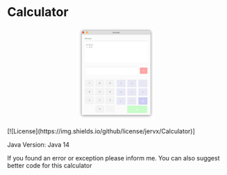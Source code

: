 # Calculator
<p align="center">
  <img src="https://raw.githubusercontent.com/Jervx/Calculator/master/Calculator.png" width="35%">
</p>
[![License](https://img.shields.io/github/license/jervx/Calculator)]
<p> Java Version: Java 14 </p>
<p> If you found an error or exception please inform me. You can also suggest better code for this calculator</p>
